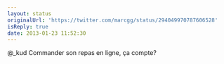 ```yaml
---
layout: status
originalUrl: 'https://twitter.com/marcgg/status/294049970787606528'
isReply: true
date: 2013-01-23 11:52:30
---
```


@_kud Commander son repas en ligne, ça compte?
